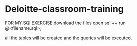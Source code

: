 # Deloitte-classroom-training
  FOR MY SQl EXERCISE
  download the files
  open sql ++
  run 
    @<file path><filename.sql>;
   
  all the tables will be created and the queries will be executed.
